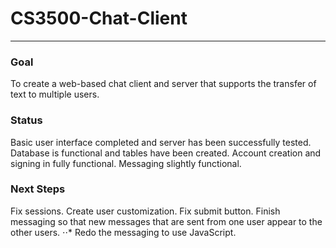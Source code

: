 # CS3500-Chat-Client
---
### Goal
To create a web-based chat client and server that supports the transfer of text to multiple users.

### Status
Basic user interface completed and server has been successfully tested.
Database is functional and tables have been created.
Account creation and signing in fully functional.
Messaging slightly functional.

### Next Steps
Fix sessions.
Create user customization.
Fix submit button.
Finish messaging so that new messages that are sent from one user appear to the other users.
⋅⋅* Redo the messaging to use JavaScript.
